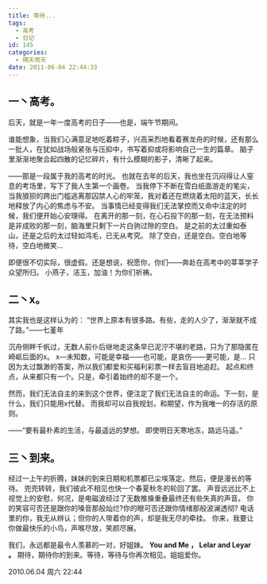 ```yaml
---
title: 等待...
tags:
  - 高考
  - 日记
id: 145
categories:
  - 晴天雨天
date: 2011-06-04 22:44:33
---
```


## 一丶高考。

后天，就是一年一度高考的日子——也是，端午节期间。

谁能想象，当我们心满意足地吃着粽子，兴高采烈地看着赛龙舟的时候，还有那么一批人，在犹如战场般紧张与压抑中，书写着抑或将影响自己一生的篇章。
脑子里渐渐地聚合起四散的记忆碎片，有什么模糊的影子，清晰了起来。

——那是一段属于我的高考的时光。
也就在去年的后天，我也坐在沉闷得让人窒息的考场里，写下了我人生第一个画卷。
当我停下不断在雪白纸面游走的笔尖，当我狼狈的跨出门槛逃离那囚禁人心的牢笼，我对着还在燃烧着太阳的蓝天，长长地释放了内心的焦虑与不安。
当事情已经变得我们无法掌控而又命中注定的时候，我们便开始心安理得。
在离开的那一刻，在心石投下的那一刻，在无法预料是非成败的那一刻，脑海里只剩下一片白驹过隙的空白。
是之前的太过重如泰山，还是之后的太过轻如鸿毛，已无从考究。
除了空白，还是空白。空白地等待，空白地微笑...

即便很不切实际，很虚假。还是想说，祝愿你，你们——奔赴在高考中的莘莘学子众望所归。
小燕子，洁玉，加油！为你们祈祷。
<!--more-->

## 二丶x。

其实我也是这样认为的：
“世界上原本有很多路。有些，走的人少了，渐渐就不成了路。”——七堇年

沉舟侧畔千帆过，无数人前仆后继地走这条早已泥泞不堪的老路，只为了那隐匿在崎岖后面的x。
x—未知数，可能是幸福——也可能，是哀伤——更可能，是...
只因为太过飘渺的答案，所以我们都爱和买福利彩票一样去盲目地追赶。
起点和终点，从来都只有一个。只是，牵引着始终的却不是一个。

然而，我们无法自主的来到这个世界，便注定了我们无法自主的命运。下一刻，是什么，我们只能用x代替。
而我却可以自我规划，和期望，作为我唯一的存活的原则。

——“要有最朴素的生活，与最遥远的梦想。
即使明日天寒地冻，路远马遥。”

## 三丶到来。

经过一上午的折腾，妹妹的到来日期和机票都已尘埃落定。然后，便是漫长的等待。
兜兜转转，我们彼此不相见也快一个春夏秋冬的轮回了罢。
声音远远比不上视觉上的安慰，何况，是电磁波经过了无数推搡重叠最终还有些失真的声音。
你的笑容可否还是跟你的嗓音那般灿烂?你的眼可否还跟你情绪那般波澜透彻?
电话里的你，我无从辨认；但你的人带着你的声，却是我无尽的牵挂。
你来，我要让你做最快乐的小鸟，声喉尽放，笑颜尽展。

我们，永远都是最令人羡慕的一对，好姐妹。
**You and Me ， Lelar and Leyar 。**
期待，期待你的到来。等待，等待与你再次相见。姐姐爱你。

2010.06.04 周六 22:44
